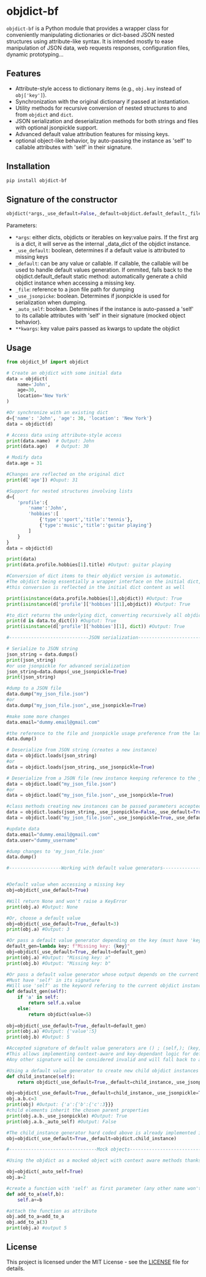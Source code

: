 # objdict-bf

`objdict-bf` is a Python module that provides a wrapper class for conveniently manipulating dictionaries or dict-based JSON nested structures using attribute-like syntax. It is intended mostly to ease manipulation of JSON data, web requests responses, configuration files, dynamic prototyping...

## Features

- Attribute-style access to dictionary items (e.g., `obj.key` instead of `obj['key']`).
- Synchronization with the original dictionary if passed at instantiation.
- Utility methods for recursive conversion of nested structures to and from `objdict` and `dict`.
- JSON serialization and deserialization methods for both strings and files with optional jsonpickle support.
- Advanced default value attribution features for missing keys. 
- optional object-like behavior, by auto-passing the instance as 'self' to callable attributes with 'self' in their signature.

## Installation

```bash
pip install objdict-bf
```

## Signature of the constructor

```python
objdict(*args,_use_default=False,_default=objdict.default_default,_file=None,_use_jsonpickle=False,_auto_self=False,**kwargs)
```

Parameters:
- `*args`: either dicts, objdicts or iterables on key:value pairs. If the first arg is a dict, it will serve as the internal _data_dict of the objdict instance.
- `_use_default`: boolean, determines if a default value is attributed to missing keys
- `_default`: can be any value or callable. If callable, the callable will be used to handle default values generation. If ommited, falls back to the objdict.default_default static method: automatically generate a child objdict instance when accessing a missing key. 
- `_file`: reference to a json file path for dumping
- `_use_jsonpicke`: boolean. Determines if jsonpickle is used for serialization when dumping.
- `_auto_self`: boolean. Determines if the instance is auto-passed a 'self' to its callable attributes with 'self' in their signature (mocked object behavior).
- `**kwargs`: key value pairs passed as kwargs to update the objdict


## Usage

```python
from objdict_bf import objdict

# Create an objdict with some initial data
data = objdict(
    name='John',
    age=30,
    location='New York'
)

#Or synchronize with an existing dict
d={'name': 'John', 'age': 30, 'location': 'New York'}
data = objdict(d)

# Access data using attribute-style access
print(data.name)  # Output: John
print(data.age)   # Output: 30

# Modify data
data.age = 31

#Changes are reflected on the original dict
print(d['age']) #Ouput: 31

#Support for nested structures involving lists
d={
    'profile':{
        'name':'John',
        'hobbies':[
            {'type':'sport','title':'tennis'},
            {'type':'music','title':'guitar playing'}
        ]
    }
}
data = objdict(d)

print(data)
print(data.profile.hobbies[1].title) #Output: guitar playing

#Conversion of dict items to their objdict version is automatic.
#The objdict being essentially a wrapper interface on the initial dict,  
#this conversion is reflected in the initial dict content as well

print(isinstance(data.profile.hobbies[1],objdict)) #Output: True
print(isinstance(d['profile']['hobbies'][1],objdict)) #Output: True

#to_dict returns the underlying dict, converting recursively all objdicts found in the nested structure back to dicts
print(d is data.to_dict()) #Ouptut: True
print(isinstance(d['profile']['hobbies'][1], dict)) #Output: True 

#-----------------------------JSON serialization-------------------------------

# Serialize to JSON string
json_string = data.dumps()
print(json_string)
#or use jsonpickle for advanced serialization 
json_string=data.dumps(_use_jsonpickle=True)
print(json_string)

#dump to a JSON file
data.dump("my_json_file.json")
#or
data.dump("my_json_file.json",_use_jsonpickle=True)

#make some more changes
data.email="dummy.email@gmail.com"

#the reference to the file and jsonpickle usage preference from the last dump is kept in the objdict instance so you don't have to pass them again
data.dump()

# Deserialize from JSON string (creates a new instance)
data = objdict.loads(json_string)
#or
data = objdict.loads(json_string,_use_jsonpickle=True)

# Deserialize from a JSON file (new instance keeping reference to the json file)
data = objdict.load("my_json_file.json")
#or
data = objdict.load("my_json_file.json",_use_jsonpickle=True)

#class methods creating new instances can be passed parameters accepted in the objdict constructor to control the properties of the created instance:
data = objdict.loads(json_string,_use_jsonpickle=False,_use_default=True,_default=None,_auto_self=False)
data = objdict.load("my_json_file.json",_use_jsonpickle=True,_use_default=True,_auto_self=True)

#update data
data.email="dummy.email@gmail.com"
data.user="dummy_username"

#dump changes to 'my_json_file.json' 
data.dump()

#-------------------Working with default value generators-------------------


#Default value when accessing a missing key
obj=objdict(_use_default=True)

#Will return None and won't raise a KeyError
print(obj.a) #Output: None

#Or, choose a default value
obj=objdict(_use_default=True,_default=3)
print(obj.a) #Output: 3

#Or pass a default value generator depending on the key (must have 'key' in its signature)
default_gen=lambda key: f"Missing key: {key}" 
obj=objdict(_use_default=True,_default=default_gen)
print(obj.a) #Output: "Missing key: a"
print(obj.b) #Output: "Missing key: b"

#Or pass a default value generator whose output depends on the current state/content of the objdict
#Must have 'self' in its signature
#Will use 'self' as the keyword refering to the current objdict instance
def default_gen(self):
    if 'a' in self:
        return self.a.value
    else:
        return objdict(value=5)
        
obj=objdict(_use_default=True,_default=default_gen)
print(obj.a) #Output: {'value':5}
print(obj.b) #Output: 5

#Accepted signature of default value generators are () ; (self,); (key,) ; (self,key)
#This allows implementing context-aware and key-dependant logic for default value attribution. 
#Any other signature will be considered invalid and will fall back to assign the callable itself as the default value for all keys.

#Using a default value generator to create new child objdict instances inheriting the parent's settings when accessing missing keys
def child_instance(self):
    return objdict(_use_default=True,_default=child_instance,_use_jsonpickle=self._use_jsonpickle,_auto_self=self._auto_self)

obj=objdict(_use_default=True,_default=child_instance,_use_jsonpickle=True,_auto_self=False)
obj.a.b.c=3
print(obj) #Output: {'a':{'b':{'c':3}}}
#child elements inherit the chosen parent properties
print(obj.a.b._use_jsonpickle) #Output: True
print(obj.a.b._auto_self) #Output: False

#The child_instance generator hard coded above is already implemented in the module as objdict.child_instance which you may pass as _default parameter
obj=objdict(_use_default=True,_default=objdict.child_instance)

#--------------------------------Mock objects-------------------------------

#Using the objdict as a mocked object with context aware methods thanks to the _auto_self parameter which automatically passes the objdict instance as 'self' to callable attributes having 'self' as first parameter in their signature.

obj=objdict(_auto_self=True)
obj.a=2

#create a function with 'self' as first parameter (any other name won't receive the instance)
def add_to_a(self,b):
    self.a+=b

#attach the function as attribute
obj.add_to_a=add_to_a
obj.add_to_a(3)
print(obj.a) #output 5

```

## License

This project is licensed under the MIT License - see the [LICENSE](LICENSE) file for details.